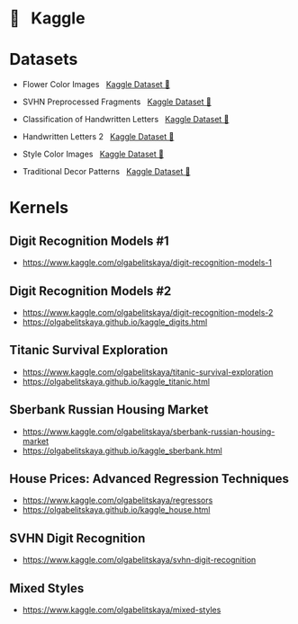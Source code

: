 # &#x1F4D1; &nbsp;   Kaggle


# Datasets

* Flower Color Images &nbsp; [Kaggle Dataset &#x1F4D6;](https://www.kaggle.com/olgabelitskaya/flower-color-images)

* SVHN Preprocessed Fragments &nbsp; [Kaggle Dataset &#x1F4D6;](https://www.kaggle.com/olgabelitskaya/svhn-preproccessed-fragments)

* Classification of Handwritten Letters &nbsp; [Kaggle Dataset &#x1F4D6;](https://www.kaggle.com/olgabelitskaya/classification-of-handwritten-letters)

* Handwritten Letters 2 &nbsp; [Kaggle Dataset &#x1F4D6;](https://www.kaggle.com/olgabelitskaya/handwritten-letters-2)

* Style Color Images &nbsp; [Kaggle Dataset &#x1F4D6;](https://www.kaggle.com/olgabelitskaya/style-color-images)

* Traditional Decor Patterns &nbsp; [Kaggle Dataset &#x1F4D6;](https://www.kaggle.com/olgabelitskaya/traditional-decor-patterns)


# Kernels

## Digit Recognition Models #1

* https://www.kaggle.com/olgabelitskaya/digit-recognition-models-1

## Digit Recognition Models #2

* https://www.kaggle.com/olgabelitskaya/digit-recognition-models-2
* https://olgabelitskaya.github.io/kaggle_digits.html

## Titanic Survival Exploration

* https://www.kaggle.com/olgabelitskaya/titanic-survival-exploration
* https://olgabelitskaya.github.io/kaggle_titanic.html

## Sberbank Russian Housing Market

* https://www.kaggle.com/olgabelitskaya/sberbank-russian-housing-market
* https://olgabelitskaya.github.io/kaggle_sberbank.html

## House Prices: Advanced Regression Techniques

* https://www.kaggle.com/olgabelitskaya/regressors
* https://olgabelitskaya.github.io/kaggle_house.html

## SVHN Digit Recognition 

* https://www.kaggle.com/olgabelitskaya/svhn-digit-recognition 

## Mixed Styles 

* https://www.kaggle.com/olgabelitskaya/mixed-styles
